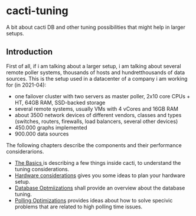 # cacti-tuning
A bit about cacti DB and other tuning possibilities that might help in larger setups.

## Introduction 
First of all, if i am talking about a larger setup, i am talking about several remote poller systems, thousands of hosts and hundretthousands of data sources.
This is the setup used in a datacenter of a company i am working for (in 2021-04):
 * one failover cluster with two servers as master poller, 2x10 core CPUs + HT, 64GB RAM, SSD-backed storage
 * several remote systems, usually VMs with 4 vCores and 16GB RAM
 * about 3500 network devices of different vendors, classes and types (switches, routers, firewalls, load balancers, several other devices)
 * 450.000 graphs implemented
 * 900.000 data sources

The following chapters describe the components and their performance considerarions.

 * [The Basics ](Basics.md) is describing a few things inside cacti, to understand the tuning considerations.
 * [Hardware considerations](Hardware.md) gives you some ideas to plan your hardware setup.
 * [Database Optmiizations](Database.md) shall provide an overview about the database tuning.
 * [Polling Optimizations](Polling.md) provides ideas about how to solve specivic problems that are related to high polling time issues.


